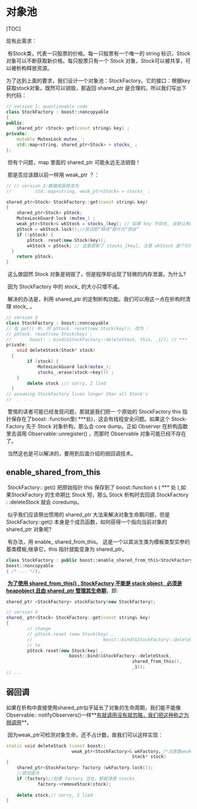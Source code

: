 # 对象池

[TOC]

现有此需求：

​		有Stock类，代表一只股票的价格。每一只股票有一个唯一的 string 标识，Stock 对象可以不断获取新价格。每只股票只有一个 Stock 对象，Stock可以被共享，可以被析构释放资源。



为了达到上面的要求，我们设计一个对象池：StockFactory。它的接口：根据key获取stock对象。既然可以销毁，那返回 shared_ptr 是合理的。所以我们写出下列代码：

```c++
// version 1: questionable code
class StockFactory : boost::noncopyable
{
public:
	shared_ptr <Stock> get(const string& key) ;
private:
	mutable MutexLock mutex_ ;
	std::map<string, shared_ptr<Stock> > stocks_ ;
};
```

​		但有个问题，map 里面的 shared_ptr 可能永远无法销毁！

​		那是否应该跟以前一样用 weak_ptr ？：

```c++
// // version 2:数据成員修改为
//         std::map<string, weak_ptr<Stock> > stocks_ ;

shared_ptr<Stock> StockFactory::get(const string& key)
{
	shared_ptr<Stock> pStock;
	MutexLockGuard lock (mutex_) ;
	weak_ptr<Stock>& wkStock = stocks_[key]; // 如果 key 不存在, 会默认构造一个
	pStock = wkStock.lock();//尝试把“棉线”提升为“铁丝”
	if (!pStock) {
		pStock. reset(new Stock(key));
		wkStock = pStock; // 这里更新了 stocks_[key], 注意 wkStock 是个引用
  }
	return pStock;
}
```

​		这么做固然 Stock 对象是销毁了，但是程序却出现了轻微的内存泄漏，为什么?

​		因为 StockFactory 中的 stock_ 的大小只增不减。

​		解决的办法是，利用 shared_ptr 的定制析构功能。我们可以用这一点在析构时清理 stock_ 。

```c++
// version 3
class StockFactory : boost::noncopyable
// 在 get() 中, 将 pStock. reset(new Stock(key)); 改为 :
// pStock. reset(new Stock(key) ,
//       boost: : bind(&StockFactory::deleteStock, this, _1)); // ***
private:
	void deleteStock(Stock* stock)
  {
		if (stock) {
			MutexLockGuard lock(mutex_);
			stocks_.erase(stock->key()) ;
    }
		delete stock ;// sorry, I lied
  }
// assuming StockFactory lives longer than all Stock's 
//  .  . .
```

​		警惕的读者可能已经发现问题，那就是我们把一 个原始的 StockFactory this 指针保存在了boost: :function里( ***处)，这会有线程安全问题。如果这个 Stock-Factory 先于 Stock 对象析构，那么会 core dump。正如 Observer 在析构函数里去调用 Observable::unregister() ，而那时 Observable 对象可能已经不存在了。

​		当然这也是可以解决的，要用到后面介绍的弱回调技术。



## enable_shared_from_this

​		StockFactory:: get() 把原始指针 this 保存到了 boost::function s ( *** 处 ),如果StockFactory 的生命期比 Stock 短，那么 Stock 析构时去回调 StockFactory : :deleteStock 就会 coredump。

​			似乎我们应该祭出惯用的 shared_ptr 大法来解决对象生命期问题，但是 StockFactory::get() 本身是个成员函数，如何获得一个指向当前对象的 shared_ptr<stockFactory> 对象呢?

​		有办法，用 enable_ shared_from_this。 这是一个以其派生类为模板类型实参的基类模板,继承它，this 指针就能变身为 shared_ptr。

```c++
class StockFactory : public boost::enable_shared_from_this<StockFactory> ,
boost::noncopyable
{ /* ... */};
```

​		**<u>为了使用 shared_from_this() ,  StockFactory 不能是 stack object , 必须是 heapobject 且由 shared_ptr 管理其生命期</u>**，即:

```c++
shared_ptr <StockFactory> stockFactory(new StockFactory);
```

```c++
// version 4
shared_ ptr<Stock> StockFactory::get(const string& key)
{
		// change
		// pStock.reset (new Stock(key) ,
		// 							 boost::bind(&StockFactory::deleteStock, this, _1));
		// to
		pStock.reset(new Stock(key) ,
						boost::bind(&StockFactory::deleteStock,
												shared_from_this(),
												_1));
// ...
```





## 弱回调

​		如果在析构中直接使用shared_ptr似乎延长了对象的生命周期，我们能不能像Observable:: notifyObservers()一样**<u>有就调用没有就忽略，我们把这种称之为弱调用</u>**。

​		因为weak_ptr可检测对象生命，还不占计数，故我们可以这样实现：

```c++
static void deleteStock (const boost:: 
                         weak_ptr<StockFactory>& wkFactory，/*注意是weakptr*/
												Stock* stock)
{
	shared_ptr<StockFactory> factory (wkFactory.lock());
	//尝试提升
	if (factory)//如果 factory 还在，那就清理 stocks_
			factory->removeStock(stock);
  
	delete stock;// sorry, I lied
}
```



